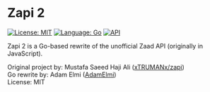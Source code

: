 # Zapi 2

[![License: MIT](https://img.shields.io/badge/License-MIT-green.svg)](https://opensource.org/licenses/MIT)
[![Language: Go](https://img.shields.io/badge/Language-Go-blue.svg)](https://golang.org)
[![API](https://img.shields.io/badge/Type-API-lightgrey.svg)](#)


Zapi 2 is a Go-based rewrite of the unofficial Zaad API (originally in JavaScript).  

Original project by: Mustafa Saeed Haji Ali ([xTRUMANx/zapi](https://github.com/xTRUMANx/zapi))  
Go rewrite by: Adam Elmi ([AdamElmi](https://github.com/Adam-Elmi/Zapi-2))  
License: MIT
